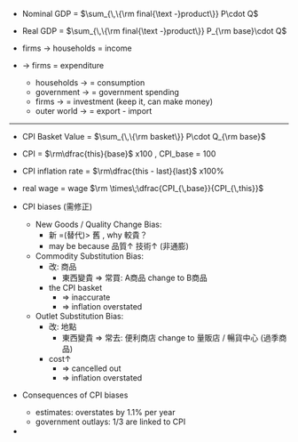 - Nominal GDP = $\sum_{\,\{\rm final{\text -}product\}} P\cdot Q$
- Real GDP = $\sum_{\,\{\rm final{\text -}product\}} P_{\rm base}\cdot Q$

- firms -> households = income
- -> firms = expenditure
	- households -> = consumption
	- government -> = government spending
	- firms -> = investment (keep it, can make money)
	- outer world -> = export - import

- ---

- CPI Basket Value = $\sum_{\,\{\rm basket\}} P\cdot Q_{\rm base}$
- CPI = $\rm\dfrac{this}{base}$ x100  ,  CPI_base = 100

- CPI inflation rate = $\rm\dfrac{this - last}{last}$ x100%

- real wage = wage $\rm \times\;\dfrac{CPI_{\,base}}{CPI_{\,this}}$

- CPI biases (需修正)
	- New Goods / Quality Change Bias:
		- 新 =(替代)> 舊 , why 較貴？
		- may be because  品質↑ 技術↑ (非通膨)
	- Commodity Substitution Bias:
		- 改: 商品
			- 東西變貴 => 常買: A商品 change to B商品
		- the CPI basket
			- => inaccurate
			- => inflation overstated
	- Outlet Substitution Bias:
		- 改: 地點
			- 東西變貴 => 常去: 便利商店 change to 量販店 / 暢貨中心 (過季商品)
		- cost↑
			- => cancelled out
			- => inflation overstated
- Consequences of CPI biases
	- estimates:  overstates by 1.1% per year
	- government outlays:  1/3 are linked to CPI
-